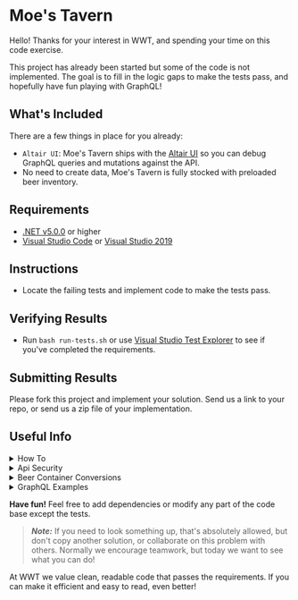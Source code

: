 # Moe's Tavern
Hello! Thanks for your interest in WWT, and spending your time on this code exercise.

This project has already been started but some of the code is not implemented. The goal is to fill in the logic gaps to make the tests pass, and hopefully have fun playing with GraphQL!

## What's Included
There are a few things in place for you already:
- `Altair UI`: Moe's Tavern ships with the <a href="https://altair.sirmuel.design/">Altair UI</a> so you can debug GraphQL queries and mutations against the API.
- No need to create data, Moe's Tavern is fully stocked with preloaded beer inventory.

## Requirements
- <a href="https://dotnet.microsoft.com/download/dotnet/5.0">.NET v5.0.0</a> or higher
- <a href="https://code.visualstudio.com/">Visual Studio Code</a> or <a href="https://visualstudio.microsoft.com/vs/">Visual Studio 2019</a>

## Instructions
- Locate the failing tests and implement code to make the tests pass.

## Verifying Results
- Run `bash run-tests.sh` or use <a href="https://docs.microsoft.com/en-us/visualstudio/test/run-unit-tests-with-test-explorer?view=vs-2019">Visual Studio Test Explorer</a> to see if you've completed the requirements.

## Submitting Results
Please fork this project and implement your solution. Send us a link to your repo, or send us a zip file of your implementation.

## Useful Info
<details>
<Summary>How To</Summary>

- Build - `bash build.sh`
- Run tests - `bash run-tests.sh`
- Start API - `bash start.sh`
- Access AltairUI - https://localhost:5001/ui/altair
</details>

<details>
<Summary>Api Security</Summary>

- Moe's Tavern API will only let authorized clients POST requests. 
- Add Key/Value pair to the Request Header 
    - Key `Authorization` and Value `Bearer 87c4705d-f4fe-489f-b4d3-dae2c774c2e7`
</details>

<details>
<Summary>Beer Container Conversions</Summary>

Helpful details when Moe sells beer.

| Size | Half Pint | Pint | Growler | Sixth Barrel | Quarter Barrel | Half Barrel | Barrel |
| ------ | ------ | ------ | ------ | ------ | ------ | ------ | ------ |
**Ounces** | 8 | 16 | 64 | 661 | 992 | 1984 | 3968

</details>

<details>
<Summary>GraphQL Examples</Summary>

### Whats on Tap?
To return all items in Moes' inventory.
```
query WhatsOnTap{
  whatsOnTap{
    barrelage
    name,
    style
    id
  }
}
```

### Find Beer
To find a beer in the inventory by id.
```
query FindBeer{
  findBeer(id: 4){
    barrelage
    id
    name
    style
  }
}
```
### Add Beer
To add a beer to Moes' inventory.
```
mutation AddBeer($beer : AddBeer!){
  addBeer(beer: $beer){
    barrelage
    id
    name
    style
  }
}
```
#### Variables
```json
{
  "beer":  {
    "id" : 10,
    "barrelage" : 10,
    "name": "Duff's Private Reserve",
    "style": "Belgian Tripel"
  }
}
```

### Sold Beer
Moe sold a beer and needs to update his inventory accordingly.
```
mutation SoldBeer($beer: SoldBeer!){
  soldBeer(beer: $beer){
    id,
    barrelage,
    name,
    style
  }
}
```
#### Variables
```json
{
  "beer" : {
    "id" : 1,
    "quantity":  20,
    "container": "PINT"
  }
}
```

### Delete Beer
To remove an inventory item by id.
```
mutation DeleteBeer{
  deleteBeer(id: 1)
}
```
</details>

**Have fun!** Feel free to add dependencies or modify any part of the code base except the tests. 

>***Note:*** If you need to look something up, that's absolutely allowed, but don't copy another solution, or collaborate on this problem with others. Normally we encourage teamwork, but today we want to see what you can do!

At WWT we value clean, readable code that passes the requirements. If you can make it efficient and easy to read, even better!